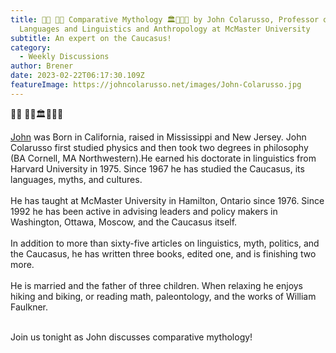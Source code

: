 ```yaml
---
title: 🧜🌊 🔱🌊 Comparative Mythology 🏛️🏹🌙🎯 by John Colarusso, Professor of
  Languages and Linguistics and Anthropology at McMaster University
subtitle: An expert on the Caucasus!
category:
  - Weekly Discussions
author: Brener
date: 2023-02-22T06:17:30.109Z
featureImage: https://johncolarusso.net/images/John-Colarusso.jpg
---
```

<!--StartFragment-->

🧜🌊 🔱🌊🏛️🏹🌙🎯

[John](https://urldefense.com/v3/__https://club.us17.list-manage.com/track/click?u=270ee32bd9a552ddae66fd4f9&id=d40bf53789&e=ee534c915d__;!!BpyFHLRN4TMTrA!8lqCKSe8xP2ByhCbWHdiM1P4UvaqWt8VQyjTJxo7x9klKKTXhgmCZqQG_60xOojuZDdE1sKnvbA5TLdZoZ_BOjd5W-h5OQ$) was Born in California, raised in Mississippi and New Jersey. John Colarusso first studied physics and then took two degrees in philosophy (BA Cornell, MA Northwestern).He earned his doctorate in linguistics from Harvard University in 1975. Since 1967 he has studied the Caucasus, its languages, myths, and cultures.\
\
He has taught at McMaster University in Hamilton, Ontario since 1976. Since 1992 he has been active in advising leaders and policy makers in Washington, Ottawa, Moscow, and the Caucasus itself.\
\
In addition to more than sixty-five articles on linguistics, myth, politics, and the Caucasus, he has written three books, edited one, and is finishing two more.\
\
He is married and the father of three children. When relaxing he enjoys hiking and biking, or reading math, paleontology, and the works of William Faulkner.

\
Join us tonight as John discusses comparative mythology!

<!--EndFragment-->